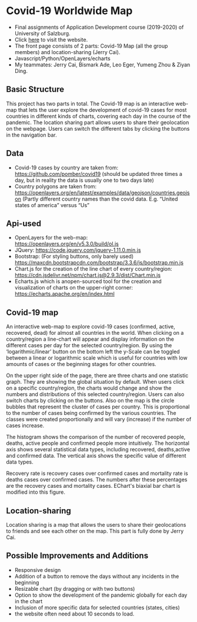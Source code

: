 # Covid-19 Worldwide Map

+ Final assignments of Application Development course (2019-2020) of University of Salzburg.
+ Click [here](https://maps.solidjerryc.com/index.html) to visit the website.
+ The front page consists of 2 parts: Covid-19 Map (all the group members) and location-sharing (Jerry Cai).
+ Javascript/Python/OpenLayers/echarts
+ My teammates: Jerry Cai, Bismark Ade, Leo Eger, Yumeng Zhou & Ziyan Ding.

## Basic Structure
This project has two parts in total. The Covid-19 map is an interactive web-map that lets the user explore the development of covid-19 cases for most countries in different kinds of charts, covering each day in the course of the pandemic. The location sharing part allows users to share their geolocation on the webpage. Users can switch the different tabs by clicking the buttons in the navigation bar.

## Data
+ Covid-19 cases by country are taken from: https://github.com/pomber/covid19 (should be updated three times a day, but in reality the data is usually one to two days late)
+ Country polygons are taken from: https://openlayers.org/en/latest/examples/data/geojson/countries.geojson (Partly different country names than the covid data. E.g. “United states of america” versus “Us”

## Api-used
+ OpenLayers for the web-map: https://openlayers.org/en/v5.3.0/build/ol.js
+ JQuery: https://code.jquery.com/jquery-1.11.0.min.js
+ Bootstrap: (For styling buttons, only barely used) https://maxcdn.bootstrapcdn.com/bootstrap/3.3.6/js/bootstrap.min.js 
+ Chart.js for the creation of the line chart of every country/region: https://cdn.jsdelivr.net/npm/chart.js@2.9.3/dist/Chart.min.js
+ Echarts.js which is anopen-sourced tool for the creation and visualization of charts on the upper-right corner: https://echarts.apache.org/en/index.html  

## Covid-19 map
An interactive web-map to explore covid-19 cases (confirmed, active, recovered, dead) for almost all countries in the world. When clicking on a country/region a line-chart will appear and display information on the different cases per day for the selected country/region. By using the ‘logarithmic/linear’ button on the bottom left the y-Scale can be toggled between a linear or logarithmic scale which is useful for countries with low amounts of cases or the beginning stages for other countries. 

On the upper right side of the page, there are three charts and one statistic graph. They are showing the global situation by default. When users click on a specific country/region, the charts would change and show the numbers and distributions of this selected country/region. Users can also switch charts by clicking on the buttons.
Also on the map is the circle bubbles that represent the cluster  of cases per country. This is proportional to the number of cases being confirmed by the various countries. The classes were created proportionally and will vary (increase) if the number of cases increase. 

The histogram shows the comparison of the number of recovered people, deaths, active people  and confirmed people more intuitively. The horizontal axis shows several statistical data types, including recovered, deaths,active and confirmed data. The vertical axis shows the specific value of different data types. 

Recovery rate is recovery cases over confirmed cases and mortality rate is deaths cases over confirmed cases. The numbers after these percentages are the recovery cases and mortality cases. EChart's biaxial bar chart is modified into this figure.

## Location-sharing
Location sharing is a map that allows the users to share their geolocations to friends and see each other on the map. This part is fully done by Jerry Cai. 

## Possible Improvements and Additions
+ Responsive design
+ Addition of a button to remove the days without any incidents in the beginning
+ Resizable chart (by dragging or with two buttons)
+ Option to show the development of the pandemic globally for each day in the chart
+ Inclusion of more specific data for selected countries (states, cities)
+ the website often need about 10 seconds to load.


